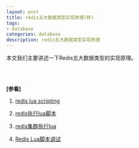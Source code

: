 ```yaml
---
layout: post
title: redis五大数据类型实现原理(转)
tags:
- database
categories: database
description: redis五大数据类型实现原理
---
```



本文我们主要讲述一下Redis五大数据类型的实现原理。


<!-- more -->




<br />
<br />

**[参看]**

1. [redis lua scripting](https://redis.io/commands/eval)

2. [redis执行lua脚本](https://blog.csdn.net/sym542569199/article/details/88746776)

3. [redis集群执行lua](https://blog.csdn.net/xixingzhe2/article/details/86167859)

4. [Redis Lua脚本调试](https://blog.csdn.net/dianfu2892/article/details/101466970)

<br />
<br />
<br />

